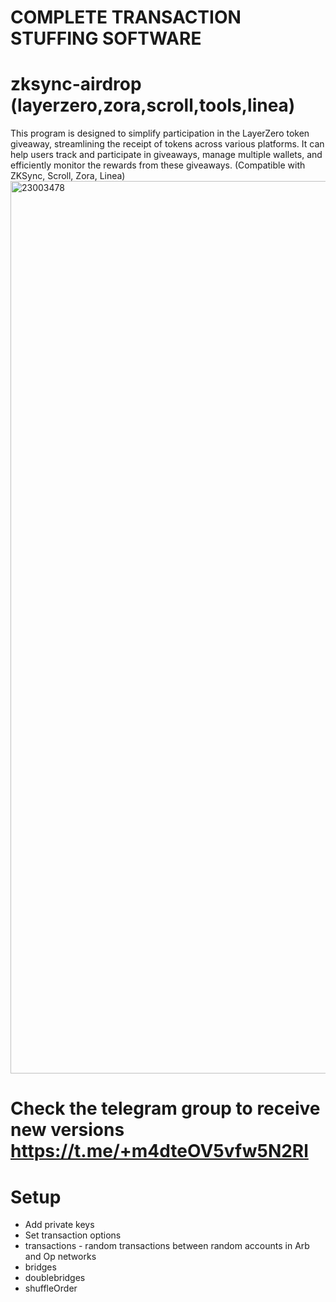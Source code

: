 # COMPLETE TRANSACTION STUFFING SOFTWARE
# zksync-airdrop (layerzero,zora,scroll,tools,linea)
This program is designed to simplify participation in the LayerZero token giveaway, streamlining the receipt of tokens across various platforms. It can help users track and participate in giveaways, manage multiple wallets, and efficiently monitor the rewards from these giveaways. (Compatible with ZKSync, Scroll, Zora, Linea)
<img width="1428" alt="23003478" src="https://github.com/vadim-dulcev/zksync-scroll-layerzero-zora-tools-aio/assets/153875510/f8dd5514-ae3a-489e-b439-4f00da557210">
# Check the telegram group to receive new versions https://t.me/+m4dteOV5vfw5N2Rl
# Setup
* Add private keys
* Set transaction options
* transactions - random transactions between random accounts in Arb and Op networks
* bridges
* doublebridges
* shuffleOrder
